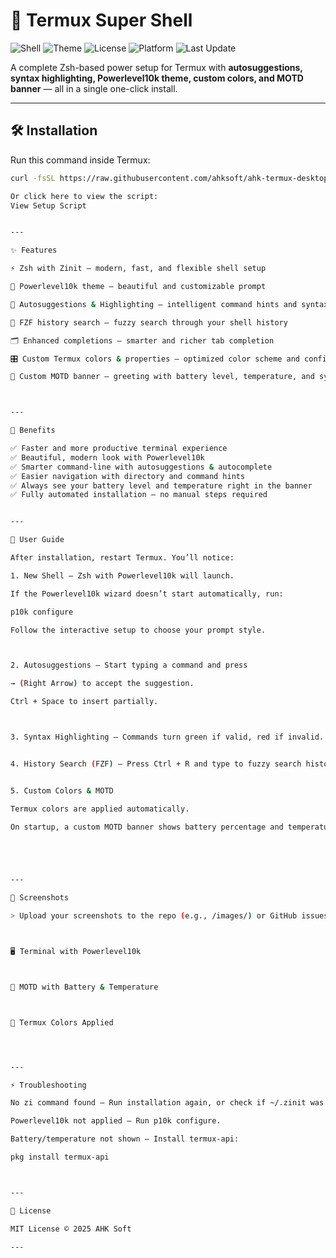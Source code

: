 
# 🚀 Termux Super Shell

![Shell](https://img.shields.io/badge/Shell-Zsh-blue?logo=gnu-bash&logoColor=white)
![Theme](https://img.shields.io/badge/Theme-Powerlevel10k-purple?logo=starship&logoColor=white)
![License](https://img.shields.io/badge/License-MIT-green)
![Platform](https://img.shields.io/badge/Platform-Termux-orange?logo=android&logoColor=white)
![Last Update](https://img.shields.io/github/last-commit/ahksoft/ahk-termux-desktop?label=Last%20Update)

A complete Zsh-based power setup for Termux with **autosuggestions, syntax highlighting, Powerlevel10k theme, custom colors, and MOTD banner** — all in a single one-click install.

---

## 🛠️ Installation

Run this command inside Termux:

```bash
curl -fsSL https://raw.githubusercontent.com/ahksoft/ahk-termux-desktop/main/setup-termux-complete.sh | bash

Or click here to view the script:
View Setup Script


---

✨ Features

⚡ Zsh with Zinit – modern, fast, and flexible shell setup

🎨 Powerlevel10k theme – beautiful and customizable prompt

🔮 Autosuggestions & Highlighting – intelligent command hints and syntax colors

🧭 FZF history search – fuzzy search through your shell history

🗂️ Enhanced completions – smarter and richer tab completion

🎛️ Custom Termux colors & properties – optimized color scheme and config

📢 Custom MOTD banner – greeting with battery level, temperature, and system info



---

🌟 Benefits

✅ Faster and more productive terminal experience
✅ Beautiful, modern look with Powerlevel10k
✅ Smarter command-line with autosuggestions & autocomplete
✅ Easier navigation with directory and command hints
✅ Always see your battery level and temperature right in the banner
✅ Fully automated installation — no manual steps required


---

📖 User Guide

After installation, restart Termux. You’ll notice:

1. New Shell – Zsh with Powerlevel10k will launch.

If the Powerlevel10k wizard doesn’t start automatically, run:

p10k configure

Follow the interactive setup to choose your prompt style.



2. Autosuggestions – Start typing a command and press

→ (Right Arrow) to accept the suggestion.

Ctrl + Space to insert partially.



3. Syntax Highlighting – Commands turn green if valid, red if invalid.


4. History Search (FZF) – Press Ctrl + R and type to fuzzy search history.


5. Custom Colors & MOTD

Termux colors are applied automatically.

On startup, a custom MOTD banner shows battery percentage and temperature.





---

📸 Screenshots

> Upload your screenshots to the repo (e.g., /images/) or GitHub issues/wiki, then update the paths below.



🖥️ Terminal with Powerlevel10k



🔋 MOTD with Battery & Temperature



🎨 Termux Colors Applied




---

⚡ Troubleshooting

No zi command found – Run installation again, or check if ~/.zinit was created.

Powerlevel10k not applied – Run p10k configure.

Battery/temperature not shown – Install termux-api:

pkg install termux-api



---

📜 License

MIT License © 2025 AHK Soft

---
